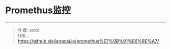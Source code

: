 # Promethus监控




---

> 作者: xxxx  
> URL: https://github.xieliangcai.io/promethus%E7%9B%91%E6%8E%A7/  

